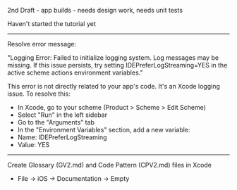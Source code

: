 2nd Draft - app builds - needs design work, needs unit tests

Haven't started the tutorial yet

- - - -

Resolve error message:

"Logging Error: Failed to initialize logging system. Log messages may be missing. If this issue persists, try setting IDEPreferLogStreaming=YES in the active scheme actions environment variables."

This error is not directly related to your app's code. It's an Xcode logging issue. To resolve this:

* In Xcode, go to your scheme (Product > Scheme > Edit Scheme)
* Select "Run" in the left sidebar
* Go to the "Arguments" tab
* In the "Environment Variables" section, add a new variable:
* Name: IDEPreferLogStreaming
* Value: YES

- - - -

Create Glossary (GV2.md) and Code Pattern (CPV2.md) files in Xcode 

* File -> iOS -> Documentation -> Empty
